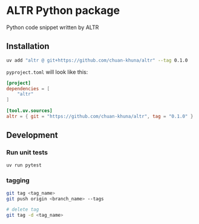 # ALTR Python package

Python code snippet written by ALTR

## Installation

```bash
uv add "altr @ git+https://github.com/chuan-khuna/altr" --tag 0.1.0
```

`pyproject.toml` will look like this:

```toml
[project]
dependencies = [
    "altr"
]

[tool.uv.sources]
altr = { git = "https://github.com/chuan-khuna/altr", tag = "0.1.0" }
```

## Development

### Run unit tests

```bash
uv run pytest
```

### tagging

```bash
git tag <tag_name>
git push origin <branch_name> --tags

# delete tag
git tag -d <tag_name>
```
